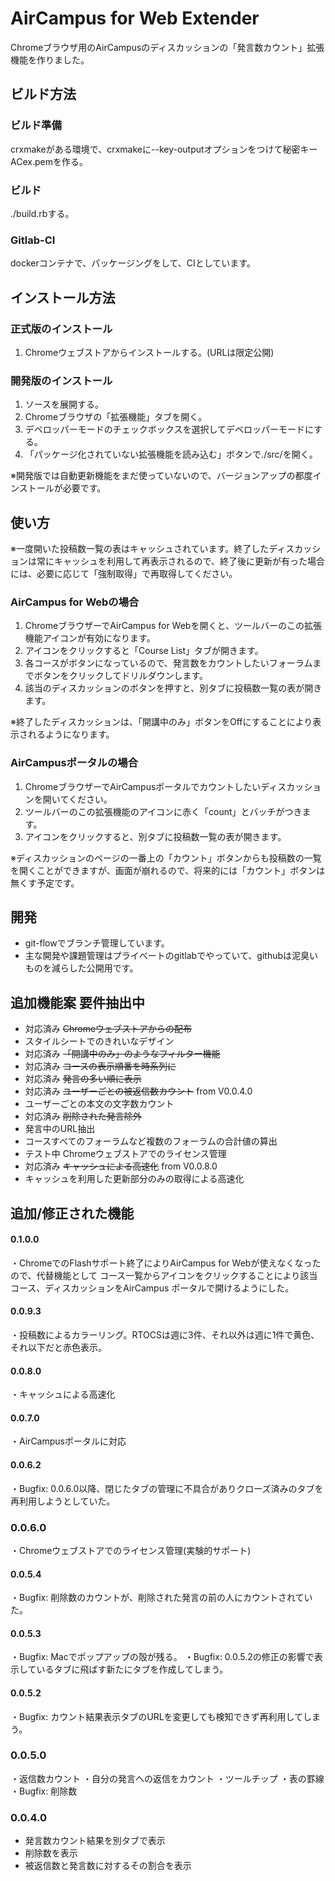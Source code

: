 # AirCampus for Web Extender

Chromeブラウザ用のAirCampusのディスカッションの「発言数カウント」拡張機能を作りました。


## ビルド方法

### ビルド準備
crxmakeがある環境で、crxmakeに--key-outputオプションをつけて秘密キーACex.pemを作る。

### ビルド
./build.rbする。

### Gitlab-CI
dockerコンテナで、パッケージングをして、CIとしています。


## インストール方法

### 正式版のインストール
1. Chromeウェブストアからインストールする。(URLは限定公開)

### 開発版のインストール
1. ソースを展開する。
2. Chromeブラウザの「拡張機能」タブを開く。
3. デベロッパーモードのチェックボックスを選択してデベロッパーモードにする。
4. 「パッケージ化されていない拡張機能を読み込む」ボタンで./src/を開く。

※開発版では自動更新機能をまだ使っていないので、バージョンアップの都度インストールが必要です。


## 使い方

※一度開いた投稿数一覧の表はキャッシュされています。終了したディスカッションは常にキャッシュを利用して再表示されるので、終了後に更新が有った場合には、必要に応じて「強制取得」で再取得してください。

### AirCampus for Webの場合
1. ChromeブラウザーでAirCampus for Webを開くと、ツールバーのこの拡張機能アイコンが有効になります。
2. アイコンをクリックすると「Course List」タブが開きます。
4. 各コースがボタンになっているので、発言数をカウントしたいフォーラムまでボタンをクリックしてドリルダウンします。
5. 該当のディスカッションのボタンを押すと、別タブに投稿数一覧の表が開きます。

※終了したディスカッションは、「開講中のみ」ボタンをOffにすることにより表示されるようになります。

### AirCampusポータルの場合
1. ChromeブラウザーでAirCampusポータルでカウントしたいディスカッションを開いてください。
2. ツールバーのこの拡張機能のアイコンに赤く「count」とバッチがつきます。
3. アイコンをクリックすると、別タブに投稿数一覧の表が開きます。

※ディスカッションのページの一番上の「カウント」ボタンからも投稿数の一覧を開くことができますが、画面が崩れるので、将来的には「カウント」ボタンは無くす予定です。


## 開発

* git-flowでブランチ管理しています。
* 主な開発や課題管理はプライベートのgitlabでやっていて、githubは泥臭いものを減らした公開用です。


## 追加機能案 要件抽出中

* 対応済み ~~Chromeウェブストアからの配布~~
* スタイルシートでのきれいなデザイン
* 対応済み ~~「開講中のみ」のようなフィルター機能~~
* 対応済み ~~コースの表示順番を時系列に~~
* 対応済み ~~発言の多い順に表示~~
* 対応済み ~~ユーザーごとの被返信数カウント~~ from V0.0.4.0
* ユーザーごとの本文の文字数カウント
* 対応済み ~~削除された発言除外~~
* 発言中のURL抽出
* コースすべてのフォーラムなど複数のフォーラムの合計値の算出
* テスト中 Chromeウェブストアでのライセンス管理
* 対応済み ~~キャッシュによる高速化~~ from V0.0.8.0
* キャッシュを利用した更新部分のみの取得による高速化

## 追加/修正された機能
#### 0.1.0.0
・ChromeでのFlashサポート終了によりAirCampus for Webが使えなくなったので、代替機能として
  コース一覧からアイコンをクリックすることにより該当コース、ディスカッションをAirCampus
  ポータルで開けるようにした。

#### 0.0.9.3
・投稿数によるカラーリング。RTOCSは週に3件、それ以外は週に1件で黄色、それ以下だと赤色表示。

#### 0.0.8.0
・キャッシュによる高速化

#### 0.0.7.0
・AirCampusポータルに対応

#### 0.0.6.2
・Bugfix: 0.0.6.0以降、閉じたタブの管理に不具合がありクローズ済みのタブを再利用しようとしていた。

### 0.0.6.0
・Chromeウェブストアでのライセンス管理(実験的サポート)

#### 0.0.5.4
・Bugfix: 削除数のカウントが、削除された発言の前の人にカウントされていた。

#### 0.0.5.3
・Bugfix: Macでポップアップの殻が残る。
・Bugfix: 0.0.5.2の修正の影響で表示しているタブに飛ばす新たにタブを作成してしまう。

#### 0.0.5.2
・Bugfix: カウント結果表示タブのURLを変更しても検知できず再利用してしまう。

### 0.0.5.0
・返信数カウント
・自分の発言への返信をカウント
・ツールチップ
・表の罫線
・Bugfix: 削除数

### 0.0.4.0
* 発言数カウント結果を別タブで表示
* 削除数を表示
* 被返信数と発言数に対するその割合を表示




